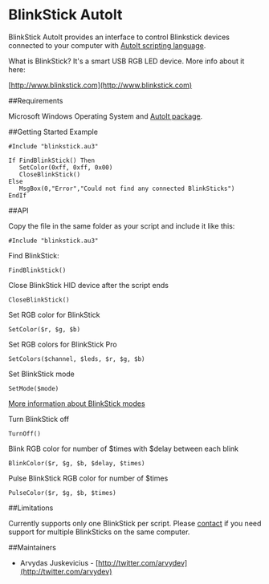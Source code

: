 # BlinkStick AutoIt

BlinkStick AutoIt provides an interface to control Blinkstick devices connected to your computer with [AutoIt scripting language](http://www.autoitscript.com).

What is BlinkStick? It's a smart USB RGB LED device. More info about it here:

[http://www.blinkstick.com](http://www.blinkstick.com)


##Requirements

Microsoft Windows Operating System and [AutoIt package](http://www.autoitscript.com/site/autoit/downloads/).

##Getting Started Example

```
#Include "blinkstick.au3"

If FindBlinkStick() Then
   SetColor(0xff, 0xff, 0x00)
   CloseBlinkStick()
Else
   MsgBox(0,"Error","Could not find any connected BlinkSticks")
EndIf
```

##API

Copy the file in the same folder as your script and include it like this:

```
#Include "blinkstick.au3"
```

Find BlinkStick:

```
FindBlinkStick()
```

Close BlinkStick HID device after the script ends

```
CloseBlinkStick()
```

Set RGB color for BlinkStick

```
SetColor($r, $g, $b)
```

Set RGB colors for BlinkStick Pro

```
SetColors($channel, $leds, $r, $g, $b)
```

Set BlinkStick mode

```
SetMode($mode)
```

[More information about BlinkStick modes](https://www.blinkstick.com/help/tutorials/blinkstick-pro-modes)

Turn BlinkStick off

```
TurnOff()
```

Blink RGB color for number of $times with $delay between each blink

```
BlinkColor($r, $g, $b, $delay, $times)
```

Pulse BlinkStick RGB color for number of $times

```
PulseColor($r, $g, $b, $times)
```

##Limitations

Currently supports only one BlinkStick per script. Please [contact](http://www.blinkstick.com/help/contact) if you need support for multiple BlinkSticks on the same computer.

##Maintainers
* Arvydas Juskevicius - [http://twitter.com/arvydev](http://twitter.com/arvydev)
